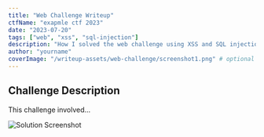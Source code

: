 ```yaml
---
title: "Web Challenge Writeup"
ctfName: "exapmle ctf 2023"
date: "2023-07-20"
tags: ["web", "xss", "sql-injection"]
description: "How I solved the web challenge using XSS and SQL injection"
author: "yourname"
coverImage: "/writeup-assets/web-challenge/screenshot1.png" # optional
---
```


## Challenge Description

This challenge involved...

![Solution Screenshot](/api/writeup-assets/web-challenge/screenshot1.png)
